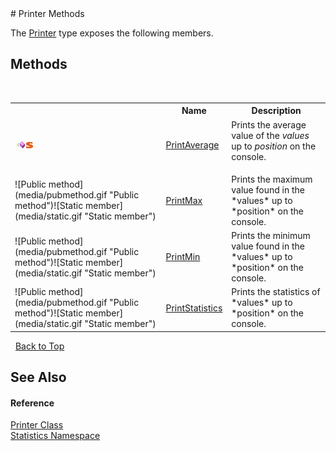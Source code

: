 ﻿<document xmlns:msxsl="urn:schemas-microsoft-com:xslt" xmlns:ddue="http://ddue.schemas.microsoft.com/authoring/2003/5" xmlns:xlink="http://www.w3.org/1999/xlink">
<file name="2a044eb7-a900-0aae-6346-eb50752173de" />
# Printer Methods<span id="PageHeader"> </span>
 

The <a href="270cb39d-5592-08d7-c0bc-f40f01bb1ae3">Printer</a> type exposes the following members.


## Methods

 <table><tr><th> </th><th>Name</th><th>Description</th></tr><tr><td>![Public method](media/pubmethod.gif "Public method")![Static member](media/static.gif "Static member")</td><td><a href="9a0505da-d5ef-dcf1-17b5-2b427725b773">PrintAverage</a></td><td>
Prints the average value of the *values* up to *position* on the console.
</td></tr><tr><td>![Public method](media/pubmethod.gif "Public method")![Static member](media/static.gif "Static member")</td><td><a href="46beea18-b283-3dc6-541c-524c1096e2b2">PrintMax</a></td><td>
Prints the maximum value found in the *values* up to *position* on the console.
</td></tr><tr><td>![Public method](media/pubmethod.gif "Public method")![Static member](media/static.gif "Static member")</td><td><a href="6c4223bb-ecc3-0439-15d7-a0a00d39e8e5">PrintMin</a></td><td>
Prints the minimum value found in the *values* up to *position* on the console.
</td></tr><tr><td>![Public method](media/pubmethod.gif "Public method")![Static member](media/static.gif "Static member")</td><td><a href="7ed97fdc-6c89-464c-9fff-a9858747081b">PrintStatistics</a></td><td>
Prints the statistics of *values* up to *position* on the console.
</td></tr></table> 
<a href="#PageHeader">Back to Top</a>

## See Also<span id="seeAlsoSection"> </span>


#### Reference
<a href="270cb39d-5592-08d7-c0bc-f40f01bb1ae3">Printer Class</a><br /><a href="f0b54f11-5cf1-05c9-427e-1f98b8731e06">Statistics Namespace</a><br /></document>